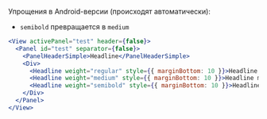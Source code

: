 Упрощения в Android-версии (происходят автоматически):
* `semibold` превращается в `medium`

```jsx
<View activePanel="test" header={false}>
  <Panel id="test" separator={false}>
    <PanelHeaderSimple>Headline</PanelHeaderSimple>
    <Div>
      <Headline weight="regular" style={{ marginBottom: 10 }}>Headline regular</Headline>
      <Headline weight="medium" style={{ marginBottom: 10 }}>Headline medium</Headline>
      <Headline weight="semibold" style={{ marginBottom: 10 }}>Headline semibold</Headline>
    </Div>
  </Panel>
</View>
```

